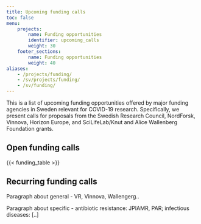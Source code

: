 ```yaml
---
title: Upcoming funding calls
toc: false
menu:
    projects:
        name: Funding opportunities
        identifier: upcoming_calls
        weight: 30
    footer_sections:
        name: Funding opportunities
        weight: 40
aliases:
    - /projects/funding/
    - /sv/projects/funding/
    - /sv/funding/
---
```


This is a list of upcoming funding opportunities offered by major funding agencies in Sweden relevant for COVID-19 research. Specifically, we present calls for proposals from the Swedish Research Council, NordForsk, Vinnova, Horizon Europe, and SciLifeLab/Knut and Alice Wallenberg Foundation grants.

## Open funding calls

{{< funding_table >}}

## Recurring funding calls

Paragraph about general - VR, Vinnova, Wallengerg..

Paragraph about specific - antibiotic resistance: JPIAMR, PAR; infectious diseases: [..]
